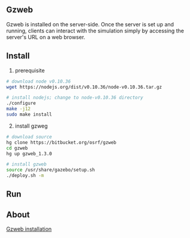 ## Gzweb
Gzweb is installed on the server-side. Once the server is set up and running, clients can interact with the simulation simply by accessing the server's URL on a web browser.

## Install

1. prerequisite

```bash 
# download node v0.10.36
wget https://nodejs.org/dist/v0.10.36/node-v0.10.36.tar.gz

# install nodejs; change to node-v0.10.36 directory
./configure
make -j12
sudo make install
```

2. install gzweg

```bash
# download source 
hg clone https://bitbucket.org/osrf/gzweb
cd gzweb
hg up gzweb_1.3.0

# install gzweb
source /usr/share/gazebo/setup.sh
./deploy.sh -m 
```

## Run


## About
[Gzweb installation](http://gazebosim.org/tutorials?tut=gzweb_install&cat=gzweb)
